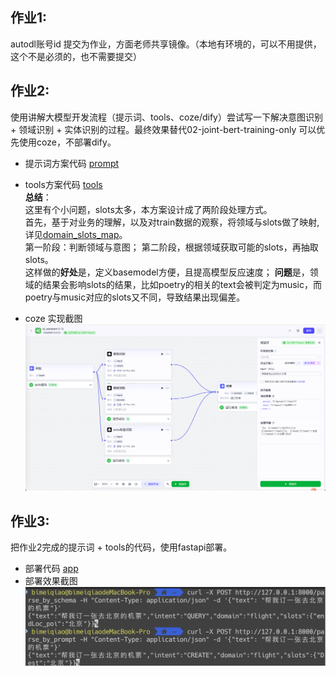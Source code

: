 ## 作业1:  
autodl账号id 提交为作业，方面老师共享镜像。（本地有环境的，可以不用提供，这个不是必须的，也不需要提交）
 
## 作业2:  
使用讲解大模型开发流程（提示词、tools、coze/dify）尝试写一下解决意图识别 + 领域识别 + 实体识别的过程。最终效果替代02-joint-bert-training-only
可以优先使用coze，不部署dify。
- 提示词方案代码
  [prompt](./02-joint-bert-training-only/semantic_parser_prompt.py)
- tools方案代码
  [tools](./02-joint-bert-training-only/semantic_parser_tools.py)  
  **总结**：  
  这里有个小问题，slots太多，本方案设计成了两阶段处理方式。  
  首先，基于对业务的理解，以及对train数据的观察，将领域与slots做了映射,详见[domain_slots_map](./02-joint-bert-training-only/domain_slot_map.json)。  
  第一阶段：判断领域与意图； 
  第二阶段，根据领域获取可能的slots，再抽取slots。  
  这样做的**好处**是，定义basemodel方便，且提高模型反应速度；
  **问题**是，领域的结果会影响slots的结果，比如poetry的相关的text会被判定为music，而poetry与music对应的slots又不同，导致结果出现偏差。
   
- coze 实现截图
 ![cozy](./cozy.png)
## 作业3:  
把作业2完成的提示词 + tools的代码，使用fastapi部署。
- 部署代码
  [app](./02-joint-bert-training-only/app.py)
- 部署效果截图
  ![fastAPI](./fastAPI.png)
